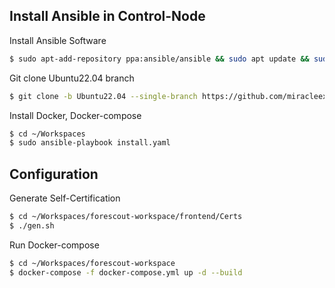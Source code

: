 ## Install Ansible in Control-Node

Install Ansible Software

```sh
$ sudo apt-add-repository ppa:ansible/ansible && sudo apt update && sudo apt install ansible && ansible --version
```

Git clone Ubuntu22.04 branch

```sh
$ git clone -b Ubuntu22.04 --single-branch https://github.com/miracleexotic/Workspaces.git
```

Install Docker, Docker-compose

```sh
$ cd ~/Workspaces
$ sudo ansible-playbook install.yaml
```

## Configuration

Generate Self-Certification

```sh
$ cd ~/Workspaces/forescout-workspace/frontend/Certs
$ ./gen.sh
```

Run Docker-compose

```sh
$ cd ~/Workspaces/forescout-workspace
$ docker-compose -f docker-compose.yml up -d --build
```
